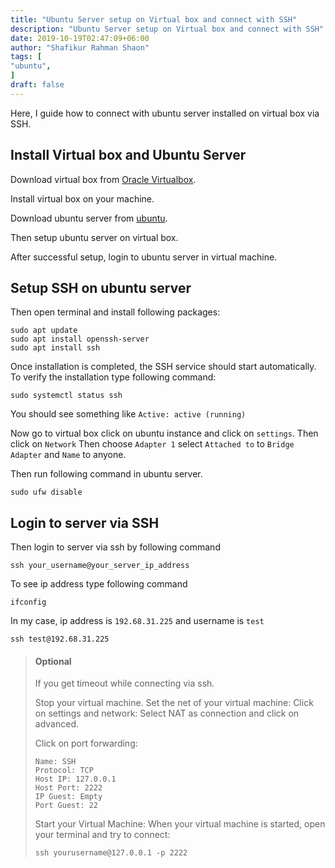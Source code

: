 ```yaml
---
title: "Ubuntu Server setup on Virtual box and connect with SSH"
description: "Ubuntu Server setup on Virtual box and connect with SSH"
date: 2019-10-19T02:47:09+06:00
author: "Shafikur Rahman Shaon"
tags: [
"ubuntu",
]
draft: false
---
```

Here, I guide how to connect with ubuntu server installed on virtual box via SSH.

## Install Virtual box and Ubuntu Server

Download virtual box from [Oracle Virtualbox](https://www.virtualbox.org/wiki/Downloads).

Install virtual box on your machine.

Download ubuntu server from [ubuntu](http://releases.ubuntu.com/).

Then setup ubuntu server on virtual box.

After successful setup, login to ubuntu server in virtual machine.

## Setup SSH on ubuntu server

Then open terminal and install following packages:

```shell script
sudo apt update
sudo apt install openssh-server
sudo apt install ssh
```

Once installation is completed, the SSH service should start automatically.
To verify the installation type following command:

```shell script
sudo systemctl status ssh
```

You should see something like `Active: active (running)`

Now go to virtual box click on ubuntu instance and click on `settings`.
Then click on `Network`
Then choose `Adapter 1` select `Attached to` to `Bridge Adapter` and `Name` to anyone.

Then run following command in ubuntu server.

```shell script
sudo ufw disable
```

## Login to server via SSH

Then login to server via ssh by following command

```shell script
ssh your_username@your_server_ip_address
```

To see ip address type following command

```shell script
ifconfig
```

In my case, ip address is `192.68.31.225` and username is `test`

```shell script
ssh test@192.68.31.225
```

> #### Optional
>
>If you get timeout while connecting via ssh.
>
>Stop your virtual machine.
> Set the net of your virtual machine:
> Click on settings and network:
> Select NAT as connection and click on advanced.
>
>Click on port forwarding:
>```shell script
>Name: SSH
>Protocol: TCP
>Host IP: 127.0.0.1
>Host Port: 2222
>IP Guest: Empty
>Port Guest: 22
>```
>
>Start your Virtual Machine:
> When your virtual machine is started, open your terminal and try to connect:
>```shell script
>ssh yourusername@127.0.0.1 -p 2222
>```




